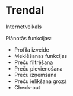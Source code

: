# Trendal

Internetveikals

Plānotās funkcijas:
* Profila izveide
* Meklēšanas funkcijas
* Preču filtrēšana
* Preču pievienošana
* Preču izņemšana
* Preču ielikšana grozā
* Check-out
